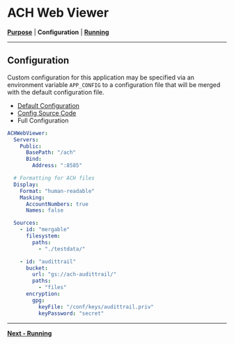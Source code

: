 <!-- generated-from:06a7eb50ee0171a2db8c865ec4dc51334a5b84d4afc551199e1a8048e78fa69c DO NOT REMOVE, DO UPDATE -->
# ACH Web Viewer
**[Purpose](README.md)** | **Configuration** | **[Running](RUNNING.md)**

---

## Configuration
Custom configuration for this application may be specified via an environment variable `APP_CONFIG` to a configuration file that will be merged with the default configuration file.

- [Default Configuration](../configs/config.default.yml)
- [Config Source Code](../pkg/service/model_config.go)
- Full Configuration
```yaml
ACHWebViewer:
  Servers:
    Public:
      BasePath: "/ach"
      Bind:
        Address: ":8585"

  # Formatting for ACH files
  Display:
    Format: "human-readable"
    Masking:
      AccountNumbers: true
      Names: false

  Sources:
    - id: "mergable"
      filesystem:
        paths:
          - "./testdata/"

    - id: "audittrail"
      bucket:
        url: "gs://ach-audittrail/"
        paths:
          - "files"
      encryption:
        gpg:
          keyFile: "/conf/keys/audittrail.priv"
          keyPassword: "secret"
```

---
**[Next - Running](RUNNING.md)**
